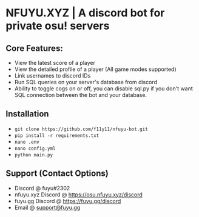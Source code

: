 # NFUYU.XYZ | A discord bot for private osu! servers

## Core Features:
- View the latest score of a player
- View the detailed profile of a player (All game modes supported)
- Link usernames to discord IDs
- Run SQL queries on your server's database from discord
- Ability to toggle cogs on or off, you can disable sql.py if you don't want SQL connection between the bot and your database.

## Installation
- `git clone https://github.com/f11y11/nfuyu-bot.git`
- `pip install -r requirements.txt`
- `nano .env`
- `nano config.yml`
- `python main.py`

## Support (Contact Options)
- Discord @ fuyu#2302
- nfuyu.xyz Discord @ https://osu.nfuyu.xyz/discord
- fuyu.gg Discord @ https://fuyu.gg/discord
- Email @ support@fuyu.gg